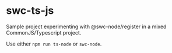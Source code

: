 # swc-ts-js

Sample project experimenting with @swc-node/register in a mixed CommonJS/Typescript project.

Use either `npm run ts-node` or `swc-node`.
